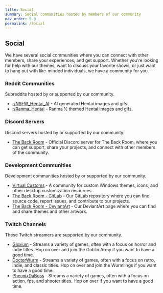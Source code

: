 ```yaml
---
title: Social
summary: Social communities hosted by members of our community
nav_order: 9.0
permalink: /Social
---
```



## Social
We have several social communities where you can connect with other members, share your experiences, and get support. Whether you're looking for help with our themes, want to discuss your favorite shows, or just want to hang out with like-minded individuals, we have a community for you.

### Reddit Communities
Subreddits hosted by or supported by our community.

- [r/NSFW_Hentai_AI](https://www.reddit.com/r/NSFW_Hentai_AI) - AI generated Hentai images and gifs.
- [r/Ranma_Hentai](https://www.reddit.com/r/Ranma_Hentai) - Ranma ½ themed Hentai images and gifs.

### Discord Servers
Discord servers hosted by or supported by our community.

- [The Back Room](https://discord.gg/Yxj2t8ZbvX) - Official Discord server for The Back Room, where you can get support, share your projects, and connect with other members of the community.

### Development Communities
Development communities hosted by or supported by our community.

- [Virtual Customs](https://virtualcustoms.net/) - A community for custom Windows themes, icons, and other desktop customization resources.
- [The Back Room - GitLab](https://gitlab.com/the-back-room/) - Our GitLab repository where you can find source code, report issues, and contribute to our projects.
- [The Back Room - DeviantArt](https://www.deviantart.com/groups/the-back-room/) - Our DeviantArt page where you can find and share themes and other artwork.

### Twitch Channels
These Twitch streamers are supported by our community.

- [Gixxium](https://www.twitch.tv/gixxium) - Streams a variety of games, often with a focus on horror and indie titles. Hop on over and join the Goblin Army if you want to have a good time.
- [DoctorWurm](https://www.twitch.tv/doctorwurm) - Streams a variety of games, often with a focus on retro, indie, and classic titles. Hop on over and join the Wurmlings if you want to have a good time.
- [PheonixDaBoss](https://www.twitch.tv/pheonixdaboss) - Streams a variety of games, often with a focus on action, fps, and shooter titles. Hop on over if you want to have a good time.